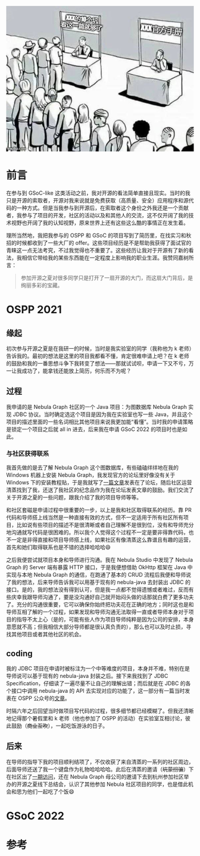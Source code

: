 

![image-20230605110735830](./assets/image-20230605110735830.png)


# 前言

在参与到 GSoC-like 这类活动之前，我对开源的看法简单直接且现实。当时的我只是开源的索取者，开源对我来说就是免费获取（高质量、安全）应用程序和源代码的一种方式。但是当我参与到开源后，在索取者这个身份之外我还是一个贡献者，我参与了项目的开发，社区的活动以及和其他人的交流，这不仅开阔了我的技术视野也开阔了我的认知视野，原来世界上还有这些这么酷的事情正在发生着。

理所当然地，我把我参与的 OSPP 和 GSoC 的项目写到了简历里，在找实习和秋招的时候都收到了一些大厂的 offer。这些项目经历是不是帮助我获得了面试官的青睐这一点无法考究，不过我觉得也不重要了。这些经历让我对于开源有了新的看法，我相信它带给我的某些东西能在一定程度上影响我的职业生涯。我赞同嘉树所言：
> 参加开源之夏对很多同学只是打开了一扇开源的大门，而这扇大门背后，是绚丽多彩的宝藏。

# OSPP 2021

## 缘起

初次参与开源之夏是在我研一的时候，当时是我实验室的同学（我称他为 k 老师）告诉我的。最初的想法是这里的项目我都看不懂，肯定很难申请上吧？在 k 老师的鼓励和我的一番思想斗争下我转变了想法——那就试试呗，申请一下又不亏，万一让我成功了，能拿钱还能放上简历，何乐而不为呢？

## 过程

我申请的是 Nebula Graph 社区的一个 Java 项目：为图数据库 Nebula Graph 实现 JDBC 协议。当时确定选这个项目是因为我在实验室也写一些 Java，并且这个项目的描述里面的一些名词相比其他项目来说我更加能“看懂”。当时我的申请策略是锁定一个项目之后就 all in 进去，后来我在申请 GSoC 2022 的项目时也是如此。

### 与社区获得联系

我首先做的是去了解 Nebula Graph 这个图数据库，有些磕磕绊绊地在我的 Windows 机器上安装 Nebula Graph，我发现官方的论坛里好像没有关于 Windows 下的安装教程贴，于是我就写了[一篇文章](https://discuss.nebula-graph.com.cn/t/topic/4382)发表在了论坛，随后社区运营清蒸找到了我，还送了我社区的纪念品作为我在论坛发表文章的鼓励。我们交流了关于开源之夏的一些问题，跟我介绍了我的项目导师等等。

和社区套磁是申请过程中很重要的一步，以上是我和社区取得联系的经历。靠 PR 代码和导师搭上线当然是一种直接有效的方式，但不一定适用于所有社区所有项目，比如说有些项目的描述不是很清晰或者自己理解不是很到位，没有和导师充分地沟通就写代码是很困难的。所以我个人觉得这个过程不一定是要非得靠代码，也不一定是非得直接和项目导师搭上线，如果社区有像清蒸这么靠谱且有趣的运营，首先和她们取得联系也是不错的选择哈哈哈😄

之后我便尝试就项目本身和导师进行沟通。我在 Nebula Studio 中发现了 Nebula Graph 的 Server 端有暴露 HTTP 接口，于是我便想借助 OkHttp 框架在 Java 中实现与本地 Nebula Graph 的通信，在跑通了基本的 CRUD 流程后我便和导师说了我的想法，后来导师告诉我可以用基于现有的 nebula-java 去封装出 JDBC 的接口。是的，我的想法没有得到认可，但是我一点都不觉得遗憾或者难过，反而有些庆幸我跟导师沟通了，要是没沟通好自己就开始闷头做的话那就白费了更多功夫了。充分的沟通很重要，它可以确保你始终把功夫花在正确的地方；同时这也是和导师互相了解的一个过程，如果发现和导师沟通无法取得一直或者导师本身对于项目的指导不太上心（是的，可能有些人作为项目导师纯粹是因为公司的安排，本身意愿就不高；但我相信大部分导师都是很认真负责的），那么也可以及时止损，寻找其他项目或者其他社区的机会。

## coding

我的 JDBC 项目在申请时被标注为一个中等难度的项目，本身并不难，特别在是导师说可以基于现有的 nebula-java 封装之后。接下来我找到了 JDBC Specification，仔细读了一遍尽量不让自己的理解出错；而后就是在 JDBC 的各个接口中调用 nebula-java 的 API 去实现对应的功能了，这一部分有一篇当时发表在 OSPP 公众号的[文章](https://mp.weixin.qq.com/s/u1iTb_K0EoMboxTrvb3P3Q)。

时隔六年之后回望当时做项目写代码的过程，很多细节都已经模糊了。但我还清晰地记得那个暑假里和 k 老师（他也参加了 OSPP 的活动）在实验室互相讨论，彼此鼓励（~~商业互吹~~），一起吃饭游泳的日子。

## 后来

在导师的指导下我的项目顺利结项了，不仅收获了来自清蒸的一系列的社区周边，后面导师还送了我一个键盘作为礼物哈哈哈哈。此后在清蒸的邀请（~~坑蒙拐骗~~）下在社区出了[一期访问](https://discuss.nebula-graph.com.cn/t/topic/5656)，还在 Nebula Graph 母公司的邀请下去到杭州参加社区举办的开源之夏线下总结会，认识了其他参加 Nebula 社区项目的同学，也是借此机会和思为他们一起吃了个饭😄



# GSoC 2022

# 参考
